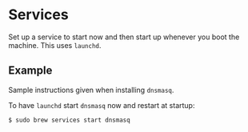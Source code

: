 # Services

Set up a service to start now and then start up whenever you boot the machine. This uses `launchd`.

## Example 

Sample instructions given when installing `dnsmasq`.

To have `launchd` start `dnsmasq` now and restart at startup:

```sh
$ sudo brew services start dnsmasq
```
